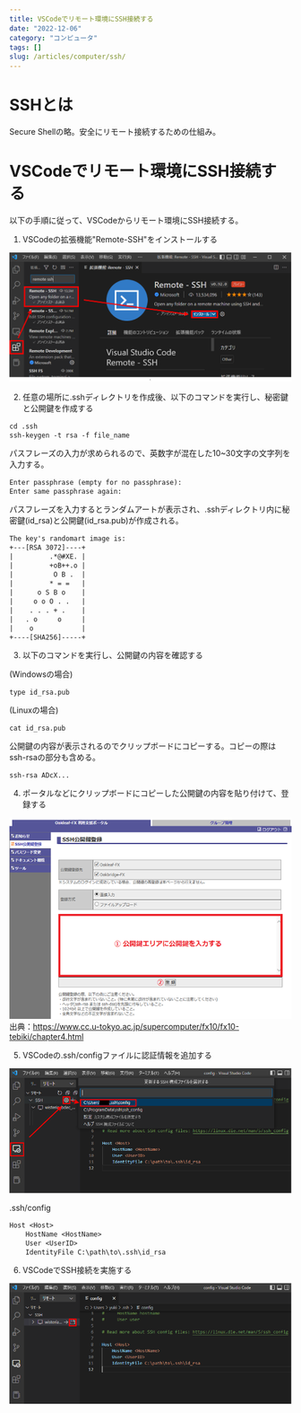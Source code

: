 ```yaml
---
title: VSCodeでリモート環境にSSH接続する
date: "2022-12-06"
category: "コンピュータ"
tags: []
slug: /articles/computer/ssh/
---
```



# SSHとは
Secure Shellの略。安全にリモート接続するための仕組み。

# VSCodeでリモート環境にSSH接続する
以下の手順に従って、VSCodeからリモート環境にSSH接続する。

1. VSCodeの拡張機能"Remote-SSH"をインストールする

![拡張機能のインストール](./extension.png)

2. 任意の場所に.sshディレクトリを作成後、以下のコマンドを実行し、秘密鍵と公開鍵を作成する
```
cd .ssh
ssh-keygen -t rsa -f file_name
```

パスフレーズの入力が求められるので、英数字が混在した10~30文字の文字列を入力する。

```
Enter passphrase (empty for no passphrase):
Enter same passphrase again:
```

パスフレーズを入力するとランダムアートが表示され、.sshディレクトリ内に秘密鍵(id_rsa)と公開鍵(id_rsa.pub)が作成される。

```
The key's randomart image is:
+---[RSA 3072]----+
|         .*@#XE. |
|         +oB++.o |
|          O B .  |
|         * = =   |
|      o S B o    |
|     o o O . .   |
|    . . . + .    |
|   . o     o     |
|    o            |
+----[SHA256]-----+
```

3. 以下のコマンドを実行し、公開鍵の内容を確認する

(Windowsの場合)
```
type id_rsa.pub 
```

(Linuxの場合)
```
cat id_rsa.pub
```

公開鍵の内容が表示されるのでクリップボードにコピーする。コピーの際はssh-rsaの部分も含める。

```
ssh-rsa ADcX...

```

4. ポータルなどにクリップボードにコピーした公開鍵の内容を貼り付けて、登録する

![公開鍵の登録](./portal.png)
出典：https://www.cc.u-tokyo.ac.jp/supercomputer/fx10/fx10-tebiki/chapter4.html

5. VSCodeの.ssh/configファイルに認証情報を追加する

![ssh-configの編集](./sshconfig.png)

.ssh/config
```
Host <Host>
    HostName <HostName>
    User <UserID>
    IdentityFile C:\path\to\.ssh\id_rsa
```

6. VSCodeでSSH接続を実施する

![VSCodeでSSH接続](./remotein.png)
